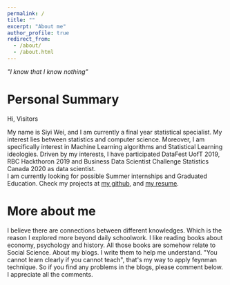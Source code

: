 ```yaml
---
permalink: /
title: ""
excerpt: "About me"
author_profile: true
redirect_from: 
  - /about/
  - /about.html
---
```

*"I know that I know nothing"*

Personal Summary
===
Hi, Visitors

My name is Siyi Wei, and I am currently a final year statistical specialist. My interest lies between statistics and computer science. Moreover, I am specifically interest in Machine Learning algorithms and Statistical Learning ideologies. Driven by my interests, I have participated DataFest UofT 2019, RBC Hackthoron 2019 and Business Data Scientist Challenge Statistics Canada 2020 as data scientist.  
I am currently looking for possible Summer internships and Graduated Education. Check my projects at [my github](https://github.com/superp0tat0/), and [my resume](https://superp0tat0.github.io/files/resume.pdf).


More about me
===

I believe there are connections between different knowledges. Which is the reason I explored more beyond daily schoolwork. I like reading books about economy, psychology and history. All those books are somehow relate to Social Science.
About my blogs. I write them to help me understand. "You cannot learn clearly if you cannot teach", that's my way to apply feynman technique. So if you find any problems in the blogs, please comment below. I appreciate all the comments.

